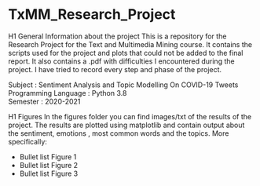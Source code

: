 # TxMM_Research_Project

H1 General Information about the project
This is a repository for the Research Project for the Text and Multimedia Mining course. It contains the scripts used for the project and plots that could not be added to the final report. It also contains a .pdf with difficulties I encountered during the project. I have tried to record every step and phase of the project.

Subject : Sentiment Analysis and Topic Modelling On COVID-19  Tweets  <br />
Programming Language : Python 3.8  <br />
Semester : 2020-2021

H1 Figures
In the figures folder you can find images/txt of the results of the project. The results are plotted using matplotlib and contain output about the sentiment, emotions , most common words and the topics. More specifically:
 * Bullet list Figure 1
 * Bullet list Figure 2
 * Bullet list Figure 3
